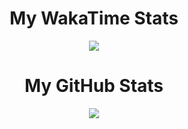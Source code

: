 <div align='center'>
  <h1 align='center'>My WakaTime Stats</h1>
  <img align='center' src="https://github-readme-stats.vercel.app/api/wakatime?username=YodaForce157&theme=onedark&show_icons=true"></img>
</div>

<h1 align='center'>My GitHub Stats</h2>
<div align='center'>
  <img align='center' src="https://github-readme-stats.vercel.app/api?username=YodaForce157&layout=compact&show_icons=true&count_private=true&theme=onedark"/>
</div>
